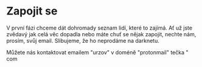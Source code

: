 # Zapojit se

V první fázi chceme dát dohromady seznam lidí, které to zajímá. Ať už jste zvědavý
jak celá věc dopadla nebo máte chuť se nějak zapojit, nechte nám, prosím, svůj email. 
Slibujeme, že ho neprodáme na darknetu. 

Můžete nás kontaktovat emailem "urzov" v doméně "protonmail" tečka " com
